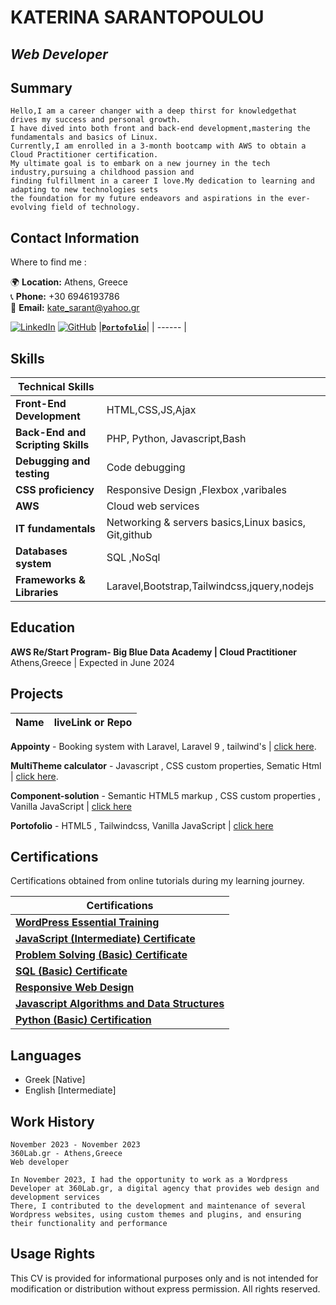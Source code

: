 # KATERINA SARANTOPOULOU
## _Web Developer_ 




## Summary
```
Hello,I am a career changer with a deep thirst for knowledgethat drives my success and personal growth.
I have dived into both front and back-end development,mastering the fundamentals and basics of Linux.
Currently,I am enrolled in a 3-month bootcamp with AWS to obtain a Cloud Practitioner certification. 
My ultimate goal is to embark on a new journey in the tech industry,pursuing a childhood passion and 
finding fulfillment in a career I love.My dedication to learning and adapting to new technologies sets
the foundation for my future endeavors and aspirations in the ever-evolving field of technology. 
```
## Contact Information



Where to find me :

🌍 **Location:** Athens, Greece  
📞 **Phone:** +30 6946193786  
📧 **Email:** kate_sarant@yahoo.gr  


[![LinkedIn](https://img.shields.io/badge/LinkedIn-0077B5?style=for-the-badge&logo=linkedin&logoColor=white)](https://www.linkedin.com/in/katesarant)
[![GitHub](https://img.shields.io/badge/GitHub-181717?style=for-the-badge&logo=github&logoColor=white)](https://github.com/kate-sarant )
|[**`Portofolio`**](https://myportfolio-katesarant.netlify.app/)|
| ------ |


## Skills
| Technical Skills |  |
| ------ | ------ |
**Front-End Development**  | HTML,CSS,JS,Ajax|
**Back-End and Scripting Skills**  | PHP, Python, Javascript,Bash |
**Debugging and testing**  | Code debugging | 
**CSS proficiency**  | Responsive Design ,Flexbox ,varibales |
**AWS**  | Cloud web services | 
**IT fundamentals**  | Networking & servers basics,Linux basics, Git,github | 
**Databases system**  | SQL ,NoSql |
**Frameworks & Libraries**  |Laravel,Bootstrap,Tailwindcss,jquery,nodejs |


## Education
**AWS Re/Start Program- Big Blue Data Academy | Cloud Practitioner**
Athens,Greece | Expected in June 2024


## Projects
| Name | liveLink or Repo|
| ------ | ------ |

**Appointy** - Booking system with Laravel, Laravel 9 , tailwind's | [click here](https://github.com/kate-sarant/Appointy  ).

**MultiTheme calculator** - Javascript , CSS custom properties, Sematic Html  | [click here](https://peppy-dusk-f6ee5f.netlify.app ).

**Component-solution** - Semantic HTML5 markup , CSS custom properties , Vanilla JavaScript | [click here](https://astonishing-belekoy-ffe2fa.netlify.app )

**Portofolio** - HTML5 , Tailwindcss, Vanilla JavaScript | [click here](https://myportfolio-katesarant.netlify.app/)

## Certifications

Certifications obtained from online tutorials during my learning journey.

| Certifications |
| ------ | 
| [**WordPress Essential Training**](https://www.linkedin.com/learning/certificates/15f58e832d8999c0f100bc687a48d73f0257d860f9a9eed81ce27e60798fdbf4) |
| [**JavaScript (Intermediate) Certificate**](https://www.hackerrank.com/certificates/ad2441a295dc) |
| [**Problem Solving (Basic) Certificate**](https://www.hackerrank.com/certificates/26043f4c84f4) |
| [**SQL (Basic) Certificate**](https://www.hackerrank.com/certificates/c2a758281fc4) |
| [**Responsive Web Design**](https://www.freecodecamp.org/certification/fccfeb571c9-56c3-4215-b1a6-f4c0b2e738a1/responsive-web-design) |
| [**Javascript Algorithms and Data Structures**](https://www.freecodecamp.org/certification/fccfeb571c9-56c3-4215-b1a6-f4c0b2e738a1/javascript-algorithms-and-data-structures) |
| [**Python (Basic) Certification**](https://www.hackerrank.com/certificates/bf83c5c2acfa) |

## Languages

- Greek [Native] 
- English [Intermediate] 

## Work History
    November 2023 - November 2023
    360Lab.gr - Athens,Greece
    Web developer

    In November 2023, I had the opportunity to work as a Wordpress Developer at 360Lab.gr, a digital agency that provides web design and development services  
    There, I contributed to the development and maintenance of several Wordpress websites, using custom themes and plugins, and ensuring their functionality and performance


## Usage Rights

This CV is provided for informational purposes only and is not intended for modification or distribution without express permission. All rights reserved.
